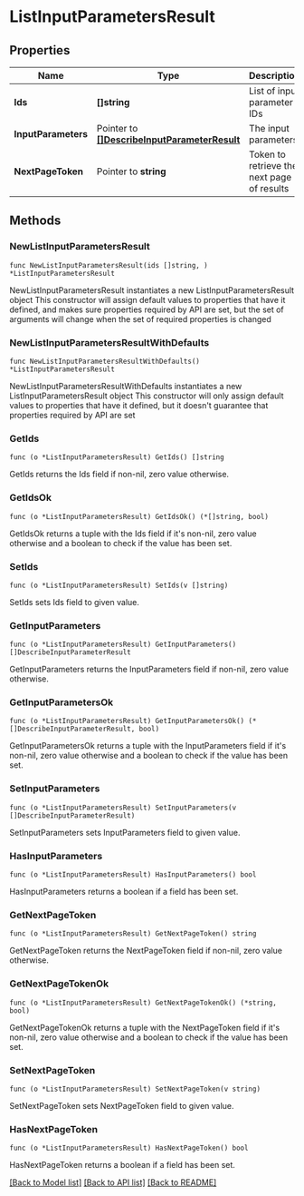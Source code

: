 # ListInputParametersResult

## Properties

Name | Type | Description | Notes
------------ | ------------- | ------------- | -------------
**Ids** | **[]string** | List of input parameter IDs | 
**InputParameters** | Pointer to [**[]DescribeInputParameterResult**](DescribeInputParameterResult.md) | The input parameters | [optional] 
**NextPageToken** | Pointer to **string** | Token to retrieve the next page of results | [optional] 

## Methods

### NewListInputParametersResult

`func NewListInputParametersResult(ids []string, ) *ListInputParametersResult`

NewListInputParametersResult instantiates a new ListInputParametersResult object
This constructor will assign default values to properties that have it defined,
and makes sure properties required by API are set, but the set of arguments
will change when the set of required properties is changed

### NewListInputParametersResultWithDefaults

`func NewListInputParametersResultWithDefaults() *ListInputParametersResult`

NewListInputParametersResultWithDefaults instantiates a new ListInputParametersResult object
This constructor will only assign default values to properties that have it defined,
but it doesn't guarantee that properties required by API are set

### GetIds

`func (o *ListInputParametersResult) GetIds() []string`

GetIds returns the Ids field if non-nil, zero value otherwise.

### GetIdsOk

`func (o *ListInputParametersResult) GetIdsOk() (*[]string, bool)`

GetIdsOk returns a tuple with the Ids field if it's non-nil, zero value otherwise
and a boolean to check if the value has been set.

### SetIds

`func (o *ListInputParametersResult) SetIds(v []string)`

SetIds sets Ids field to given value.


### GetInputParameters

`func (o *ListInputParametersResult) GetInputParameters() []DescribeInputParameterResult`

GetInputParameters returns the InputParameters field if non-nil, zero value otherwise.

### GetInputParametersOk

`func (o *ListInputParametersResult) GetInputParametersOk() (*[]DescribeInputParameterResult, bool)`

GetInputParametersOk returns a tuple with the InputParameters field if it's non-nil, zero value otherwise
and a boolean to check if the value has been set.

### SetInputParameters

`func (o *ListInputParametersResult) SetInputParameters(v []DescribeInputParameterResult)`

SetInputParameters sets InputParameters field to given value.

### HasInputParameters

`func (o *ListInputParametersResult) HasInputParameters() bool`

HasInputParameters returns a boolean if a field has been set.

### GetNextPageToken

`func (o *ListInputParametersResult) GetNextPageToken() string`

GetNextPageToken returns the NextPageToken field if non-nil, zero value otherwise.

### GetNextPageTokenOk

`func (o *ListInputParametersResult) GetNextPageTokenOk() (*string, bool)`

GetNextPageTokenOk returns a tuple with the NextPageToken field if it's non-nil, zero value otherwise
and a boolean to check if the value has been set.

### SetNextPageToken

`func (o *ListInputParametersResult) SetNextPageToken(v string)`

SetNextPageToken sets NextPageToken field to given value.

### HasNextPageToken

`func (o *ListInputParametersResult) HasNextPageToken() bool`

HasNextPageToken returns a boolean if a field has been set.


[[Back to Model list]](../README.md#documentation-for-models) [[Back to API list]](../README.md#documentation-for-api-endpoints) [[Back to README]](../README.md)


